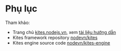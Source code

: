 Phụ lục
=======

Tham khảo:

* Trang chủ [kites.nodejs.vn][1], xem [tài liệu hướng dẫn][2]
* Kites framework repository [nodevn/kites][3]
* Kites engine source code [nodevn/kites-engine][4]

<!-- References -->
[1]: https://kites.nodejs.vn
[2]: https://kites.nodejs.vn/document
[3]: https://github.com/vunb/kites
[4]: https://github.com/vunb/kites-engine
